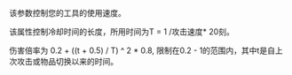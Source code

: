该参数控制您的工具的使用速度。

该属性控制冷却时间的长度，所用时间为T = 1 /攻击速度* 20刻。

伤害倍率为 0.2 + ((t + 0.5) / T) ^ 2 * 0.8, 限制在0.2 - 1的范围内，其中t是自上次攻击或物品切换以来的时间。